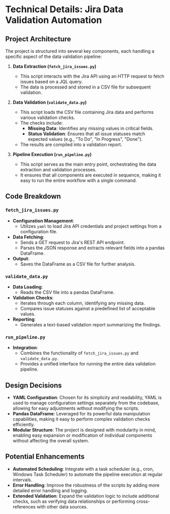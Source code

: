 # Technical Details: Jira Data Validation Automation

## Project Architecture
The project is structured into several key components, each handling a specific aspect of the data validation pipeline:

1. **Data Extraction (`fetch_jira_issues.py`)**
   - This script interacts with the Jira API using an HTTP request to fetch issues based on a JQL query.
   - The data is processed and stored in a CSV file for subsequent validation.

2. **Data Validation (`validate_data.py`)**
   - This script loads the CSV file containing Jira data and performs various validation checks.
   - The checks include:
     - **Missing Data**: Identifies any missing values in critical fields.
     - **Status Validation**: Ensures that all issue statuses match expected values (e.g., "To Do", "In Progress", "Done").
   - The results are compiled into a validation report.

3. **Pipeline Execution (`run_pipeline.py`)**
   - This script serves as the main entry point, orchestrating the data extraction and validation processes.
   - It ensures that all components are executed in sequence, making it easy to run the entire workflow with a single command.

## Code Breakdown
### `fetch_jira_issues.py`
- **Configuration Management**: 
  - Utilizes `yaml` to load Jira API credentials and project settings from a configuration file.
- **Data Fetching**:
  - Sends a GET request to Jira's REST API endpoint.
  - Parses the JSON response and extracts relevant fields into a pandas DataFrame.
- **Output**:
  - Saves the DataFrame as a CSV file for further analysis.

### `validate_data.py`
- **Data Loading**:
  - Reads the CSV file into a pandas DataFrame.
- **Validation Checks**:
  - Iterates through each column, identifying any missing data.
  - Compares issue statuses against a predefined list of acceptable values.
- **Reporting**:
  - Generates a text-based validation report summarizing the findings.

### `run_pipeline.py`
- **Integration**:
  - Combines the functionality of `fetch_jira_issues.py` and `validate_data.py`.
  - Provides a unified interface for running the entire data validation pipeline.

## Design Decisions
- **YAML Configuration**: Chosen for its simplicity and readability, YAML is used to manage configuration settings separately from the codebase, allowing for easy adjustments without modifying the scripts.
- **Pandas DataFrame**: Leveraged for its powerful data manipulation capabilities, making it easy to perform complex validation checks efficiently.
- **Modular Structure**: The project is designed with modularity in mind, enabling easy expansion or modification of individual components without affecting the overall system.

## Potential Enhancements
- **Automated Scheduling**: Integrate with a task scheduler (e.g., cron, Windows Task Scheduler) to automate the pipeline execution at regular intervals.
- **Error Handling**: Improve the robustness of the scripts by adding more detailed error handling and logging.
- **Extended Validation**: Expand the validation logic to include additional checks, such as verifying data relationships or performing cross-references with other data sources.